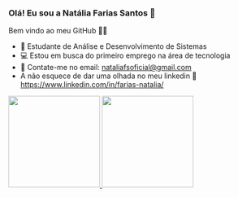 ### Olá! Eu sou a Natália Farias Santos 👋 
Bem vindo ao meu GitHub 👩‍🏫 

- 🌱 Estudante de Análise e Desenvolvimento de Sistemas
- 💻 Estou em busca do primeiro emprego na área de tecnologia  
- 📧 Contate-me no email: nataliafsoficial@gmail.com
- A não esquece de dar uma olhada no meu linkedin 🔗 https://www.linkedin.com/in/farias-natalia/


<div>
  <a href="https://github.com/fariasnatalia">
  <img height="180em" src="https://github-readme-stats.vercel.app/api?username=fariasnatalia&show_icons=false&theme=dark&include_all_commits=true&count_private=true"/>
  <img height="180em" src="https://github-readme-stats.vercel.app/api/top-langs/?username=fariasnatalia&layout=compact&langs_count=16&theme=dark"/>
</div>
